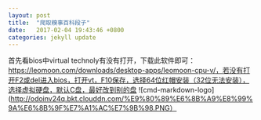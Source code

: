 ```yaml
---
layout: post
title:  "爬取糗事百科段子"
date:   2017-02-04 19:43:46 +0800
categories: jekyll update
---
```


首先看bios中virtual technoly有没有打开，下载此软件即可：https://leomoon.com/downloads/desktop-apps/leomoon-cpu-v/，若没有打开F2或del进入bios，打开vt，F10保存，选择64位红帽安装（32位无法安装），选择虚拟硬盘，默认C盘，最好改到别的盘
![cmd-markdown-logo](http://odoinv24q.bkt.clouddn.com/%E9%80%89%E6%8B%A9%E8%99%9A%E6%8B%9F%E7%A1%AC%E7%9B%98.PNG）
